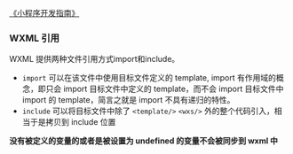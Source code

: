 [《小程序开发指南》](https://developers.weixin.qq.com/ebook?action=get_post_info&token=935589521&volumn=1&lang=zh_CN&book=miniprogram&docid=0008aeea9a8978ab0086a685851c0a)


### WXML 引用

WXML 提供两种文件引用方式import和include。

- `import` 可以在该文件中使用目标文件定义的 template, import 有作用域的概念，即只会 import 目标文件中定义的 template，而不会 import 目标文件中 import 的 template，简言之就是 import 不具有递归的特性。
- `include` 可以将目标文件中除了 `<template/>` `<wxs/>` 外的整个代码引入，相当于是拷贝到 include 位置

**没有被定义的变量的或者是被设置为 undefined 的变量不会被同步到 wxml 中**
